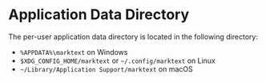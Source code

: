 # Application Data Directory

The per-user application data directory is located in the following directory:

- `%APPDATA%\marktext` on Windows
- `$XDG_CONFIG_HOME/marktext` or `~/.config/marktext` on Linux
- `~/Library/Application Support/marktext` on macOS

